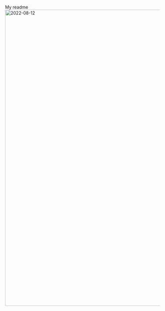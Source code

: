 My readme
<img width="960" alt="2022-08-12" src="https://user-images.githubusercontent.com/101360971/184359480-5f42e77c-f670-48b5-87f8-5f72d6dcf06b.png">

